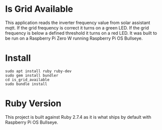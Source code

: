# Is Grid Available
This application reads the inverter frequency value from solar assistant mqtt. If the grid frequency is correct it turns on a green LED. If the grid frequency is below a defined threshold it turns on a red LED. It was built to be run on a Raspberry Pi Zero W running Raspberry Pi OS Bullseye.

# Install
```
sudo apt install ruby ruby-dev
sudo gem install bundler
cd is_grid_available
sudo bundle install
```

# Ruby Version
This project is built against Ruby 2.7.4 as it is what ships by default with Raspberry Pi OS Bullseye.
